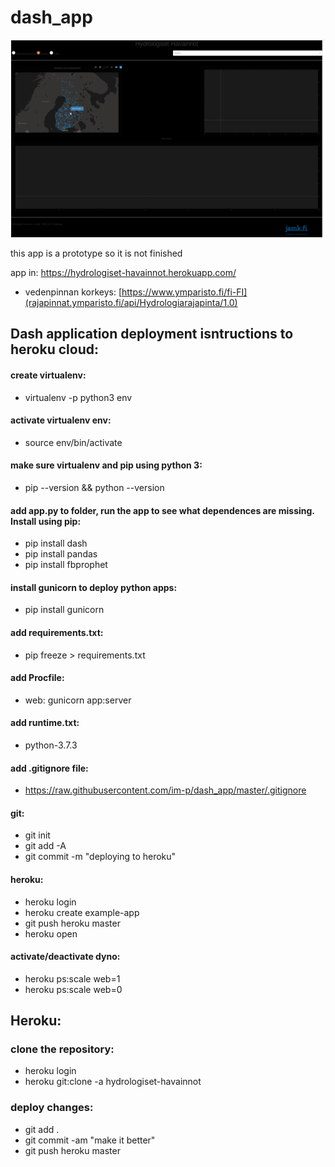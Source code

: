 # dash_app

![](https://github.com/im-p/dash_app/blob/master/app.gif)

this app is a prototype so it is not finished

app in: https://hydrologiset-havainnot.herokuapp.com/

* vedenpinnan korkeys: [https://www.ymparisto.fi/fi-FI](rajapinnat.ymparisto.fi/api/Hydrologiarajapinta/1.0)

## Dash application deployment isntructions to heroku cloud:

#### create virtualenv:
- virtualenv -p python3 env

#### activate virtualenv env:
- source env/bin/activate

#### make sure virtualenv and pip using python 3:
- pip --version && python --version

#### add app.py to folder, run the app to see what dependences are missing. Install using pip:
- pip install dash
- pip install pandas
- pip install fbprophet

#### install gunicorn to deploy python apps:
- pip install gunicorn

#### add requirements.txt:
- pip freeze > requirements.txt

#### add Procfile:
- web: gunicorn app:server

#### add runtime.txt:
- python-3.7.3

#### add .gitignore file:
- https://raw.githubusercontent.com/im-p/dash_app/master/.gitignore

#### git:
- git init
- git add -A
- git commit -m "deploying to heroku"

#### heroku:
- heroku login
- heroku create example-app
- git push heroku master
- heroku open

#### activate/deactivate dyno:
- heroku ps:scale web=1
- heroku ps:scale web=0

## Heroku:

### clone the repository:
- heroku login
- heroku git:clone -a hydrologiset-havainnot
 ### deploy changes:
- git add .
- git commit -am "make it better"
- git push heroku master
